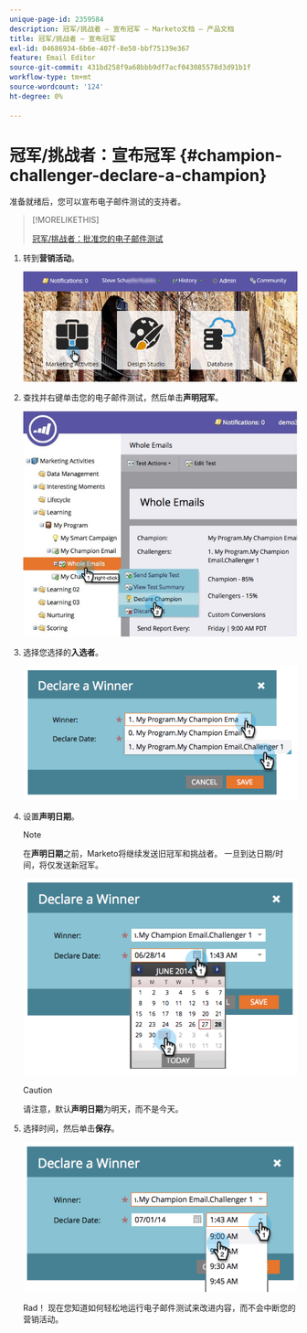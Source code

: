 ```yaml
---
unique-page-id: 2359584
description: 冠军/挑战者 — 宣布冠军 — Marketo文档 — 产品文档
title: 冠军/挑战者 — 宣布冠军
exl-id: 04686934-6b6e-407f-8e50-bbf75139e367
feature: Email Editor
source-git-commit: 431bd258f9a68bbb9df7acf043085578d3d91b1f
workflow-type: tm+mt
source-wordcount: '124'
ht-degree: 0%

---
```


# 冠军/挑战者：宣布冠军 {#champion-challenger-declare-a-champion}

准备就绪后，您可以宣布电子邮件测试的支持者。

>[!MORELIKETHIS]
>
>[冠军/挑战者：批准您的电子邮件测试](/help/marketo/product-docs/email-marketing/general/functions-in-the-editor/email-tests-champion-challenger/champion-challenger-approve-your-email-test.md)

1. 转到&#x200B;**营销活动**。

   ![](assets/login-marketing-activities-2.png)

1. 查找并右键单击您的电子邮件测试，然后单击&#x200B;**声明冠军**。

   ![](assets/champion4.jpg)

1. 选择您选择的&#x200B;**入选者**。

   ![](assets/image2014-9-15-13-3a33-3a33.png)

1. 设置&#x200B;**声明日期**。

   >[!NOTE]
   >
   >在&#x200B;**声明日期**&#x200B;之前，Marketo将继续发送旧冠军和挑战者。 一旦到达日期/时间，将仅发送新冠军。

   ![](assets/image2014-9-15-13-3a33-3a47.png)

   >[!CAUTION]
   >
   >请注意，默认&#x200B;**声明日期**&#x200B;为明天，而不是今天。

1. 选择时间，然后单击&#x200B;**保存**。

   ![](assets/image2014-9-15-13-3a33-3a56.png)

   Rad！ 现在您知道如何轻松地运行电子邮件测试来改进内容，而不会中断您的营销活动。
